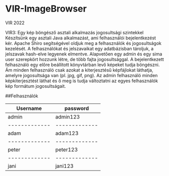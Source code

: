 # VIR-ImageBrowser
VIR 2022

VIR3: Egy kép böngésző asztali alkalmazás jogosultsági szintekkel
Készítsünk egy asztali Java alkalmazást, ami felhasználói bejelentkezést kér. Apache Shiro segítségével oldjuk meg a felhasználók és jogosultságok kezelését. A felhasználókat és jelszavaikat egy adatbázisban tároljuk, a jelszavak hash-elve legyenek elmentve. Alapvetően egy admin és egy sima user szerepkört hozzunk létre, de több fajta jogosultsággal. A bejelentkezett felhasználó egy előre beállított könyvtárban levő képeket tudja böngészni. Ám minden felhasználó csak azokat a kiterjesztésű képfájlokat láthatja, amelyre jogosultsága van (pl. jpg, gif, png). Az admin felhasználó minden képkiterjesztést láthat és ő meg is tudja változtatni az egyes felhasználók kép formátum jogosultságait.

##Felhasználók

| Username  | password |
| ------------- | ------------- |
| admin  | admin123  |
| ------------- | ------------- |
| adam  | adam123  |
| ------------- | ------------- |
| peter  | peter123  |
| ------------- | ------------- |
| jani  | jani123  |
